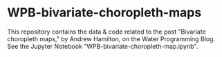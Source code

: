 # WPB-bivariate-choropleth-maps

This repository contains the data & code related to the post "Bivariate choropleth maps," by Andrew Hamilton, on the Water Programming Blog. See the Jupyter Notebook "WPB-bivariate-choropleth-map.ipynb".
